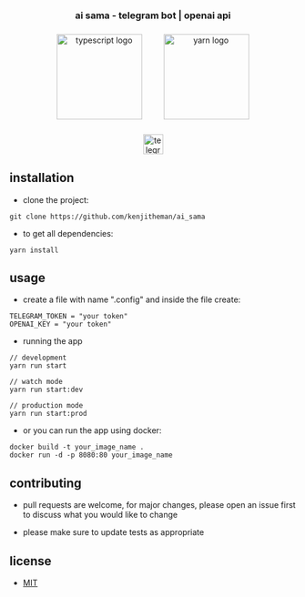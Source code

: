 <h3 align="center">ai sama - telegram bot | openai api</h2>

###

<div align="center">
  <img src="https://cdn.jsdelivr.net/gh/devicons/devicon/icons/typescript/typescript-original.svg" height="150" alt="typescript logo"  />
  <img width="30" />
  <img src="https://cdn.jsdelivr.net/gh/devicons/devicon/icons/yarn/yarn-original.svg" height="150" alt="yarn logo"  />
</div>

###

<div align="center">
  <a href="https://t.me/yuichandaisukibest_bot" target="_blank">
    <img src="https://img.shields.io/static/v1?message=ai sama&logo=telegram&label=&color=2CA5E0&logoColor=white&labelColor=&style=for-the-badge" height="35" alt="telegram logo"  />
  </a>
</div>

###

## installation

- clone the project:

```
git clone https://github.com/kenjitheman/ai_sama
```

- to get all dependencies:

```
yarn install
```

## usage
- create a file with name ".config" and inside the file create:
```
TELEGRAM_TOKEN = "your token"
OPENAI_KEY = "your token"
```

- running the app

```
// development
yarn run start

// watch mode
yarn run start:dev

// production mode
yarn run start:prod
```

-  or you can run the app using docker:
```
docker build -t your_image_name .
docker run -d -p 8080:80 your_image_name
```

## contributing

- pull requests are welcome, for major changes, please open an issue first
to discuss what you would like to change

- please make sure to update tests as appropriate

## license

- [MIT](https://choosealicense.com/licenses/mit/)
